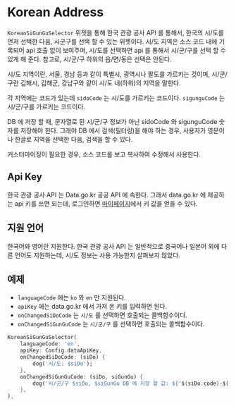 # Korean Address

`KoreanSiGunGuSelector` 위젯을 통해 한국 관광 공사 API 를 통해서, 한국의 시/도를 먼저 선택한 다음, 시군구를 선택 할 수 있는 위젯이다.
시/도 지역은 소스 코드 내에 기록되어 api 호출 없이 보여주며, 시/도를 선택하면 api 를 통해서 시/군/구를 선택 할 수 있게 해 준다.
참고로, 시/군/구 하위의 읍/면/동은 선택은 안된다.

시/도 지역이란, 서울, 경남 등과 같이 특별시, 광역시나 팔도를 가르키는 것이며, 시/군/구란 김해시, 김해군, 강남구와 같이 시/도 내(하위)의 지역을 말한다.

각 지역에는 코드가 있는데 `sidoCode` 는 시/도를 가르키는 코드이다. `sigunguCode` 는 시/군/구를 가르키는 코드이다.

DB 에 저장 할 때, 문자열로 된 시/군/구 정보가 아닌 sidoCode 와 sigunguCode 숫자를 저장해야 한다. 그래야 DB 에서 검색(필터링)을 해야 하는 경우, 사용자가 영문이나 한글로 지역을 선택한 다음, 검색을 할 수 있다.

커스터마이징이 필요한 경우, 소스 코드를 보고 복사하여 수정해서 사용한다.




## Api Key

한국 관광 공사 API 는 Data.go.kr 공공 API 에 속한다. 그래서 data.go.kr 에 제공하는 api 키를 쓰면 되는데, 로그인하면 [마이페이지](https://www.data.go.kr/iim/main/mypageMain.do)에서 키 값을 얻을 수 있다.


## 지원 언어

한국어와 영어만 지원한다. 한국 관광 공사 API 는 일반적으로 중국어나 일본어 외에 다른 언어도 지원하는데, 시/도 정보는 사용 가능한지 살펴보지 않았다.





## 예제

- `languageCode` 에는 `ko` 와 `en` 만 지원된다.
- `apiKey` 에는 data.go.kr 에서 가져 온 키를 입력하면 된다.
- `onChangedSiDoCode` 는 `시/도` 를 선택하면 호출되는 콜백함수이다.
- `onChangedSiGunGuCode` 는 `시/군/구` 를 선택하면 호출되는 콜백함수이다.


```dart
KoreanSiGunGuSelector(
    languageCode: 'en',
    apiKey: Config.dataApiKey,
    onChangedSiDoCode: (siDo) {
        dog('시/도: $siDo');
    },
    onChangedSiGunGuCode: (siDo, siGunGu) {
        dog('시/군/구 $siDo, $siGunGu DB 에 저장 할 값: ${'${siDo.code}-${siGunGu.code}'}');
    },
),
```
